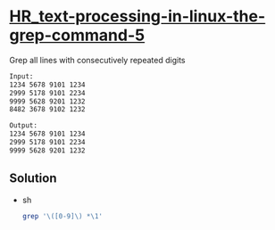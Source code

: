 # [HR_text-processing-in-linux-the-grep-command-5](https://www.hackerrank.com/challenges/text-processing-in-linux-the-grep-command-5)

Grep all lines with consecutively repeated digits

```txt
Input:
1234 5678 9101 1234
2999 5178 9101 2234
9999 5628 9201 1232
8482 3678 9102 1232

Output:
1234 5678 9101 1234
2999 5178 9101 2234
9999 5628 9201 1232
```

## Solution

* sh

  ```sh
  grep '\([0-9]\) *\1'
  ```
